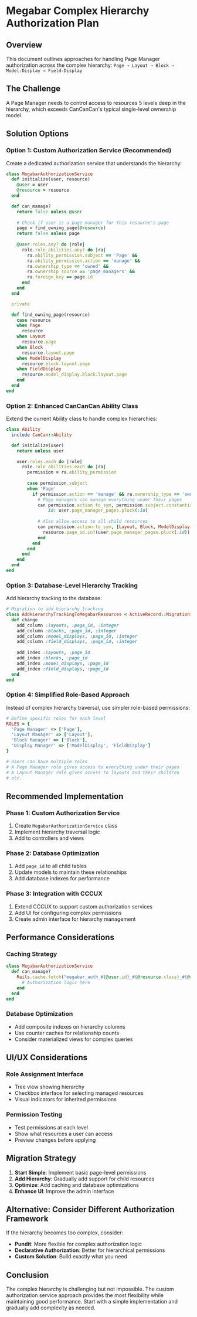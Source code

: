 # Megabar Complex Hierarchy Authorization Plan

## Overview
This document outlines approaches for handling Page Manager authorization across the complex hierarchy:
`Page → Layout → Block → Model-Display → Field-Display`

## The Challenge
A Page Manager needs to control access to resources 5 levels deep in the hierarchy, which exceeds CanCanCan's typical single-level ownership model.

## Solution Options

### Option 1: Custom Authorization Service (Recommended)

Create a dedicated authorization service that understands the hierarchy:

```ruby
class MegabarAuthorizationService
  def initialize(user, resource)
    @user = user
    @resource = resource
  end

  def can_manage?
    return false unless @user
    
    # Check if user is a page manager for this resource's page
    page = find_owning_page(@resource)
    return false unless page
    
    @user.roles.any? do |role|
      role.role_abilities.any? do |ra|
        ra.ability_permission.subject == 'Page' &&
        ra.ability_permission.action == 'manage' &&
        ra.ownership_type == 'owned' &&
        ra.ownership_source == 'page_managers' &&
        ra.foreign_key == page.id
      end
    end
  end

  private

  def find_owning_page(resource)
    case resource
    when Page
      resource
    when Layout
      resource.page
    when Block
      resource.layout.page
    when ModelDisplay
      resource.block.layout.page
    when FieldDisplay
      resource.model_display.block.layout.page
    end
  end
end
```

### Option 2: Enhanced CanCanCan Ability Class

Extend the current Ability class to handle complex hierarchies:

```ruby
class Ability
  include CanCan::Ability

  def initialize(user)
    return unless user

    user.roles.each do |role|
      role.role_abilities.each do |ra|
        permission = ra.ability_permission
        
        case permission.subject
        when 'Page'
          if permission.action == 'manage' && ra.ownership_type == 'owned'
            # Page managers can manage everything under their pages
            can permission.action.to_sym, permission.subject.constantize, 
                id: user.page_manager_pages.pluck(:id)
            
            # Also allow access to all child resources
            can permission.action.to_sym, [Layout, Block, ModelDisplay, FieldDisplay] do |resource|
              resource.page_id.in?(user.page_manager_pages.pluck(:id))
            end
          end
        end
      end
    end
  end
end
```

### Option 3: Database-Level Hierarchy Tracking

Add hierarchy tracking to the database:

```ruby
# Migration to add hierarchy tracking
class AddHierarchyTrackingToMegabarResources < ActiveRecord::Migration[7.1]
  def change
    add_column :layouts, :page_id, :integer
    add_column :blocks, :page_id, :integer
    add_column :model_displays, :page_id, :integer
    add_column :field_displays, :page_id, :integer
    
    add_index :layouts, :page_id
    add_index :blocks, :page_id
    add_index :model_displays, :page_id
    add_index :field_displays, :page_id
  end
end
```

### Option 4: Simplified Role-Based Approach

Instead of complex hierarchy traversal, use simpler role-based permissions:

```ruby
# Define specific roles for each level
ROLES = {
  'Page Manager' => ['Page'],
  'Layout Manager' => ['Layout'],
  'Block Manager' => ['Block'],
  'Display Manager' => ['ModelDisplay', 'FieldDisplay']
}

# Users can have multiple roles
# A Page Manager role gives access to everything under their pages
# A Layout Manager role gives access to layouts and their children
# etc.
```

## Recommended Implementation

### Phase 1: Custom Authorization Service
1. Create `MegabarAuthorizationService` class
2. Implement hierarchy traversal logic
3. Add to controllers and views

### Phase 2: Database Optimization
1. Add `page_id` to all child tables
2. Update models to maintain these relationships
3. Add database indexes for performance

### Phase 3: Integration with CCCUX
1. Extend CCCUX to support custom authorization services
2. Add UI for configuring complex permissions
3. Create admin interface for hierarchy management

## Performance Considerations

### Caching Strategy
```ruby
class MegabarAuthorizationService
  def can_manage?
    Rails.cache.fetch("megabar_auth_#{@user.id}_#{@resource.class}_#{@resource.id}", expires_in: 1.hour) do
      # Authorization logic here
    end
  end
end
```

### Database Optimization
- Add composite indexes on hierarchy columns
- Use counter caches for relationship counts
- Consider materialized views for complex queries

## UI/UX Considerations

### Role Assignment Interface
- Tree view showing hierarchy
- Checkbox interface for selecting managed resources
- Visual indicators for inherited permissions

### Permission Testing
- Test permissions at each level
- Show what resources a user can access
- Preview changes before applying

## Migration Strategy

1. **Start Simple**: Implement basic page-level permissions
2. **Add Hierarchy**: Gradually add support for child resources
3. **Optimize**: Add caching and database optimizations
4. **Enhance UI**: Improve the admin interface

## Alternative: Consider Different Authorization Framework

If the hierarchy becomes too complex, consider:

- **Pundit**: More flexible for complex authorization logic
- **Declarative Authorization**: Better for hierarchical permissions
- **Custom Solution**: Build exactly what you need

## Conclusion

The complex hierarchy is challenging but not impossible. The custom authorization service approach provides the most flexibility while maintaining good performance. Start with a simple implementation and gradually add complexity as needed. 